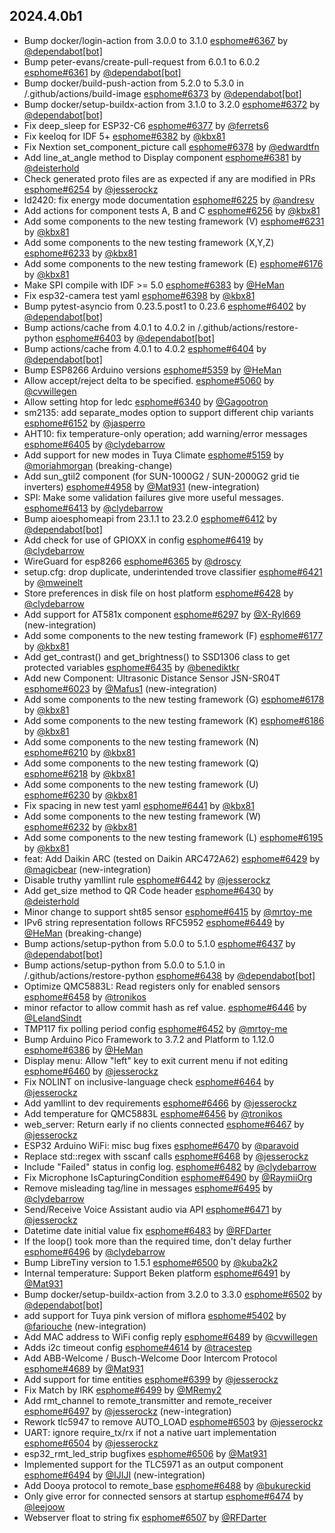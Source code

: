 ## 2024.4.0b1

- Bump docker/login-action from 3.0.0 to 3.1.0 [esphome#6367](https://github.com/esphome/esphome/pull/6367) by [@dependabot[bot]](https://github.com/apps/dependabot)
- Bump peter-evans/create-pull-request from 6.0.1 to 6.0.2 [esphome#6361](https://github.com/esphome/esphome/pull/6361) by [@dependabot[bot]](https://github.com/apps/dependabot)
- Bump docker/build-push-action from 5.2.0 to 5.3.0 in /.github/actions/build-image [esphome#6373](https://github.com/esphome/esphome/pull/6373) by [@dependabot[bot]](https://github.com/apps/dependabot)
- Bump docker/setup-buildx-action from 3.1.0 to 3.2.0 [esphome#6372](https://github.com/esphome/esphome/pull/6372) by [@dependabot[bot]](https://github.com/apps/dependabot)
- Fix deep_sleep for ESP32-C6 [esphome#6377](https://github.com/esphome/esphome/pull/6377) by [@ferrets6](https://github.com/ferrets6)
- Fix keeloq for IDF 5+ [esphome#6382](https://github.com/esphome/esphome/pull/6382) by [@kbx81](https://github.com/kbx81)
- Fix Nextion set_component_picture call [esphome#6378](https://github.com/esphome/esphome/pull/6378) by [@edwardtfn](https://github.com/edwardtfn)
- Add line_at_angle method to Display component [esphome#6381](https://github.com/esphome/esphome/pull/6381) by [@deisterhold](https://github.com/deisterhold)
- Check generated proto files are as expected if any are modified in PRs [esphome#6254](https://github.com/esphome/esphome/pull/6254) by [@jesserockz](https://github.com/jesserockz)
- ld2420: fix energy mode documentation [esphome#6225](https://github.com/esphome/esphome/pull/6225) by [@andresv](https://github.com/andresv)
- Add actions for component tests A, B and C [esphome#6256](https://github.com/esphome/esphome/pull/6256) by [@kbx81](https://github.com/kbx81)
- Add some components to the new testing framework (V) [esphome#6231](https://github.com/esphome/esphome/pull/6231) by [@kbx81](https://github.com/kbx81)
- Add some components to the new testing framework (X,Y,Z) [esphome#6233](https://github.com/esphome/esphome/pull/6233) by [@kbx81](https://github.com/kbx81)
- Add some components to the new testing framework (E) [esphome#6176](https://github.com/esphome/esphome/pull/6176) by [@kbx81](https://github.com/kbx81)
- Make SPI compile with IDF >= 5.0 [esphome#6383](https://github.com/esphome/esphome/pull/6383) by [@HeMan](https://github.com/HeMan)
- Fix esp32-camera test yaml [esphome#6398](https://github.com/esphome/esphome/pull/6398) by [@kbx81](https://github.com/kbx81)
- Bump pytest-asyncio from 0.23.5.post1 to 0.23.6 [esphome#6402](https://github.com/esphome/esphome/pull/6402) by [@dependabot[bot]](https://github.com/apps/dependabot)
- Bump actions/cache from 4.0.1 to 4.0.2 in /.github/actions/restore-python [esphome#6403](https://github.com/esphome/esphome/pull/6403) by [@dependabot[bot]](https://github.com/apps/dependabot)
- Bump actions/cache from 4.0.1 to 4.0.2 [esphome#6404](https://github.com/esphome/esphome/pull/6404) by [@dependabot[bot]](https://github.com/apps/dependabot)
- Bump ESP8266 Arduino versions [esphome#5359](https://github.com/esphome/esphome/pull/5359) by [@HeMan](https://github.com/HeMan)
- Allow accept/reject delta to be specified. [esphome#5060](https://github.com/esphome/esphome/pull/5060) by [@cvwillegen](https://github.com/cvwillegen)
- Allow setting htop for ledc [esphome#6340](https://github.com/esphome/esphome/pull/6340) by [@Gagootron](https://github.com/Gagootron)
- sm2135: add separate_modes option to support different chip variants [esphome#6152](https://github.com/esphome/esphome/pull/6152) by [@jasperro](https://github.com/jasperro)
- AHT10: fix temperature-only operation; add warning/error messages [esphome#6405](https://github.com/esphome/esphome/pull/6405) by [@clydebarrow](https://github.com/clydebarrow)
- Add support for new modes in Tuya Climate [esphome#5159](https://github.com/esphome/esphome/pull/5159) by [@moriahmorgan](https://github.com/moriahmorgan) (breaking-change)
- Add sun_gtil2 component (for SUN-1000G2 / SUN-2000G2 grid tie inverters) [esphome#4958](https://github.com/esphome/esphome/pull/4958) by [@Mat931](https://github.com/Mat931) (new-integration)
- SPI: Make some validation failures give more useful messages. [esphome#6413](https://github.com/esphome/esphome/pull/6413) by [@clydebarrow](https://github.com/clydebarrow)
- Bump aioesphomeapi from 23.1.1 to 23.2.0 [esphome#6412](https://github.com/esphome/esphome/pull/6412) by [@dependabot[bot]](https://github.com/apps/dependabot)
- Add check for use of GPIOXX in config [esphome#6419](https://github.com/esphome/esphome/pull/6419) by [@clydebarrow](https://github.com/clydebarrow)
- WireGuard for esp8266 [esphome#6365](https://github.com/esphome/esphome/pull/6365) by [@droscy](https://github.com/droscy)
- setup.cfg: drop duplicate, underintended trove classifier [esphome#6421](https://github.com/esphome/esphome/pull/6421) by [@mweinelt](https://github.com/mweinelt)
- Store preferences in disk file on host platform [esphome#6428](https://github.com/esphome/esphome/pull/6428) by [@clydebarrow](https://github.com/clydebarrow)
- Add support for AT581x component [esphome#6297](https://github.com/esphome/esphome/pull/6297) by [@X-Ryl669](https://github.com/X-Ryl669) (new-integration)
- Add some components to the new testing framework (F) [esphome#6177](https://github.com/esphome/esphome/pull/6177) by [@kbx81](https://github.com/kbx81)
- Add get_contrast() and get_brightness() to SSD1306 class to get protected variables [esphome#6435](https://github.com/esphome/esphome/pull/6435) by [@benediktkr](https://github.com/benediktkr)
- Add new Component: Ultrasonic Distance Sensor JSN-SR04T [esphome#6023](https://github.com/esphome/esphome/pull/6023) by [@Mafus1](https://github.com/Mafus1) (new-integration)
- Add some components to the new testing framework (G) [esphome#6178](https://github.com/esphome/esphome/pull/6178) by [@kbx81](https://github.com/kbx81)
- Add some components to the new testing framework (K) [esphome#6186](https://github.com/esphome/esphome/pull/6186) by [@kbx81](https://github.com/kbx81)
- Add some components to the new testing framework (N) [esphome#6210](https://github.com/esphome/esphome/pull/6210) by [@kbx81](https://github.com/kbx81)
- Add some components to the new testing framework (Q) [esphome#6218](https://github.com/esphome/esphome/pull/6218) by [@kbx81](https://github.com/kbx81)
- Add some components to the new testing framework (U) [esphome#6230](https://github.com/esphome/esphome/pull/6230) by [@kbx81](https://github.com/kbx81)
- Fix spacing in new test yaml [esphome#6441](https://github.com/esphome/esphome/pull/6441) by [@kbx81](https://github.com/kbx81)
- Add some components to the new testing framework (W) [esphome#6232](https://github.com/esphome/esphome/pull/6232) by [@kbx81](https://github.com/kbx81)
- Add some components to the new testing framework (L) [esphome#6195](https://github.com/esphome/esphome/pull/6195) by [@kbx81](https://github.com/kbx81)
- feat: Add Daikin ARC (tested on Daikin ARC472A62) [esphome#6429](https://github.com/esphome/esphome/pull/6429) by [@magicbear](https://github.com/magicbear) (new-integration)
- Disable truthy yamllint rule [esphome#6442](https://github.com/esphome/esphome/pull/6442) by [@jesserockz](https://github.com/jesserockz)
- Add get_size method to QR Code header [esphome#6430](https://github.com/esphome/esphome/pull/6430) by [@deisterhold](https://github.com/deisterhold)
- Minor change to support sht85 sensor [esphome#6415](https://github.com/esphome/esphome/pull/6415) by [@mrtoy-me](https://github.com/mrtoy-me)
- IPv6 string representation follows RFC5952 [esphome#6449](https://github.com/esphome/esphome/pull/6449) by [@HeMan](https://github.com/HeMan) (breaking-change)
- Bump actions/setup-python from 5.0.0 to 5.1.0 [esphome#6437](https://github.com/esphome/esphome/pull/6437) by [@dependabot[bot]](https://github.com/apps/dependabot)
- Bump actions/setup-python from 5.0.0 to 5.1.0 in /.github/actions/restore-python [esphome#6438](https://github.com/esphome/esphome/pull/6438) by [@dependabot[bot]](https://github.com/apps/dependabot)
- Optimize QMC5883L: Read registers only for enabled sensors [esphome#6458](https://github.com/esphome/esphome/pull/6458) by [@tronikos](https://github.com/tronikos)
- minor refactor to allow commit hash as ref value. [esphome#6446](https://github.com/esphome/esphome/pull/6446) by [@LelandSindt](https://github.com/LelandSindt)
- TMP117 fix polling period config [esphome#6452](https://github.com/esphome/esphome/pull/6452) by [@mrtoy-me](https://github.com/mrtoy-me)
- Bump Arduino Pico Framework to 3.7.2 and Platform to 1.12.0 [esphome#6386](https://github.com/esphome/esphome/pull/6386) by [@HeMan](https://github.com/HeMan)
- Display menu: Allow "left" key to exit current menu if not editing [esphome#6460](https://github.com/esphome/esphome/pull/6460) by [@jesserockz](https://github.com/jesserockz)
- Fix NOLINT on inclusive-language check [esphome#6464](https://github.com/esphome/esphome/pull/6464) by [@jesserockz](https://github.com/jesserockz)
- Add yamllint to dev requirements [esphome#6466](https://github.com/esphome/esphome/pull/6466) by [@jesserockz](https://github.com/jesserockz)
- Add temperature for QMC5883L [esphome#6456](https://github.com/esphome/esphome/pull/6456) by [@tronikos](https://github.com/tronikos)
- web_server: Return early if no clients connected [esphome#6467](https://github.com/esphome/esphome/pull/6467) by [@jesserockz](https://github.com/jesserockz)
- ESP32 Arduino WiFi: misc bug fixes [esphome#6470](https://github.com/esphome/esphome/pull/6470) by [@paravoid](https://github.com/paravoid)
- Replace std::regex with sscanf calls [esphome#6468](https://github.com/esphome/esphome/pull/6468) by [@jesserockz](https://github.com/jesserockz)
- Include "Failed" status in config log. [esphome#6482](https://github.com/esphome/esphome/pull/6482) by [@clydebarrow](https://github.com/clydebarrow)
- Fix Microphone IsCapturingCondition [esphome#6490](https://github.com/esphome/esphome/pull/6490) by [@RaymiiOrg](https://github.com/RaymiiOrg)
- Remove misleading tag/line in messages [esphome#6495](https://github.com/esphome/esphome/pull/6495) by [@clydebarrow](https://github.com/clydebarrow)
- Send/Receive Voice Assistant audio via API [esphome#6471](https://github.com/esphome/esphome/pull/6471) by [@jesserockz](https://github.com/jesserockz)
- Datetime date initial value fix [esphome#6483](https://github.com/esphome/esphome/pull/6483) by [@RFDarter](https://github.com/RFDarter)
- If the loop() took more than the required time, don't delay further [esphome#6496](https://github.com/esphome/esphome/pull/6496) by [@clydebarrow](https://github.com/clydebarrow)
- Bump LibreTiny version to 1.5.1 [esphome#6500](https://github.com/esphome/esphome/pull/6500) by [@kuba2k2](https://github.com/kuba2k2)
- Internal temperature: Support Beken platform [esphome#6491](https://github.com/esphome/esphome/pull/6491) by [@Mat931](https://github.com/Mat931)
- Bump docker/setup-buildx-action from 3.2.0 to 3.3.0 [esphome#6502](https://github.com/esphome/esphome/pull/6502) by [@dependabot[bot]](https://github.com/apps/dependabot)
- add support for Tuya pink version of miflora [esphome#5402](https://github.com/esphome/esphome/pull/5402) by [@fariouche](https://github.com/fariouche) (new-integration)
- Add MAC address to WiFi config reply [esphome#6489](https://github.com/esphome/esphome/pull/6489) by [@cvwillegen](https://github.com/cvwillegen)
- Adds i2c timeout config [esphome#4614](https://github.com/esphome/esphome/pull/4614) by [@tracestep](https://github.com/tracestep)
- Add ABB-Welcome / Busch-Welcome Door Intercom Protocol [esphome#4689](https://github.com/esphome/esphome/pull/4689) by [@Mat931](https://github.com/Mat931)
- Add support for time entities [esphome#6399](https://github.com/esphome/esphome/pull/6399) by [@jesserockz](https://github.com/jesserockz)
- Fix Match by IRK [esphome#6499](https://github.com/esphome/esphome/pull/6499) by [@MRemy2](https://github.com/MRemy2)
- Add rmt_channel to remote_transmitter and remote_receiver [esphome#6497](https://github.com/esphome/esphome/pull/6497) by [@jesserockz](https://github.com/jesserockz) (new-integration)
- Rework tlc5947 to remove AUTO_LOAD [esphome#6503](https://github.com/esphome/esphome/pull/6503) by [@jesserockz](https://github.com/jesserockz)
- UART: ignore require_tx/rx if not a native uart implementation [esphome#6504](https://github.com/esphome/esphome/pull/6504) by [@jesserockz](https://github.com/jesserockz)
- esp32_rmt_led_strip bugfixes [esphome#6506](https://github.com/esphome/esphome/pull/6506) by [@Mat931](https://github.com/Mat931)
- Implemented support for the TLC5971 as an output component [esphome#6494](https://github.com/esphome/esphome/pull/6494) by [@IJIJI](https://github.com/IJIJI) (new-integration)
- Add Dooya protocol to remote_base [esphome#6488](https://github.com/esphome/esphome/pull/6488) by [@bukureckid](https://github.com/bukureckid)
- Only give error for connected sensors at startup [esphome#6474](https://github.com/esphome/esphome/pull/6474) by [@leejoow](https://github.com/leejoow)
- Webserver float to string fix [esphome#6507](https://github.com/esphome/esphome/pull/6507) by [@RFDarter](https://github.com/RFDarter)

